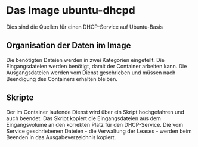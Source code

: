 # Das Image ubuntu-dhcpd

Dies sind die Quellen für einen DHCP-Service auf Ubuntu-Basis

## Organisation der Daten im Image

Die benötigten Dateien werden in zwei Kategorien eingeteilt. Die Eingangsdateien werden benötigt, damit der Container arbeiten kann. Die Ausgangsdateien werden vom Dienst geschrieben und müssen nach Beendigung des Containers erhalten bleiben.

## Skripte

Der im Container laufende Dienst wird über ein Skript hochgefahren und auch beendet. Das Skript kopiert die Eingangsdateien aus dem Eingangsvolume an den korrekten Platz für den DHCP-Service. Die vom Service geschriebenen Dateien - die Verwaltung der Leases - werden beim Beenden in das Ausgabeverzeichnis kopiert.